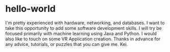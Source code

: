 # hello-world
I'm pretty experienced with hardware, networking, and databases. I want to take this opportunity to add some software development skills. 
I will try be focused primarily with machine learning using Java and Python.
I would also like to touch on some VR Application creation.
Thanks in advance for any advice, tutorials, or puzzles that you can give me.
Kei.
